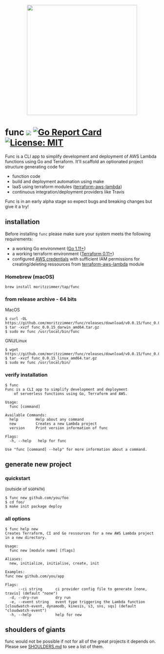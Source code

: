 <p align="center"><img src="https://github.com/moritzzimmer/func/blob/master/logo.png" width="360"></p>

# func ![](https://github.com/moritzzimmer/func/workflows/ci/badge.svg) [![Go Report Card](https://goreportcard.com/badge/github.com/moritzzimmer/func)](https://goreportcard.com/badge/github.com/moritzzimmer/func) [![License: MIT](https://img.shields.io/badge/License-MIT-yellow.svg)](https://opensource.org/licenses/MIT)

Func is a CLI app to simplify development and deployment of AWS Lambda functions using Go and Terraform. It'll scaffold an optionated project structure generating code for

- function code
- build and deployment automation using make
- IaaS using terraform modules ([terraform-aws-lambda](https://github.com/spring-media/terraform-aws-lambda))
- continuous integration/deployment providers like Travis

Func is in an early alpha stage so expect bugs and breaking changes but give it a try!

## installation

Before installing `func` please make sure your system meets the following requirements:

- a working Go environment ([Go 1.11+](https://golang.org/))
- a working terraform environment ([Terraform 0.11+](https://www.terraform.io/downloads.html))
- configured [AWS credentials](https://docs.aws.amazon.com/cli/latest/userguide/cli-chap-getting-started.html) with sufficient IAM permissions for creating/deleting ressources from [terraform-aws-lambda](https://github.com/spring-media/terraform-aws-lambda) module

### Homebrew (macOS)

```
brew install moritzzimmer/tap/func
```

### from release archive - 64 bits

MacOS

```
$ curl -OL https://github.com/moritzzimmer/func/releases/download/v0.0.15/func_0.0.15_darwin_amd64.tar.gz
$ tar -xvzf func_0.0.15_darwin_amd64.tar.gz
$ sudo mv func /usr/local/bin/func
```

GNU/Linux

```
$ wget https://github.com/moritzzimmer/func/releases/download/v0.0.15/func_0.0.15_linux_amd64.tar.gz
$ tar -xvzf func_0.0.15_linux_amd64.tar.gz
$ sudo mv func /usr/local/bin/
```

### verify installation

```
$ func
Func is a CLI app to simplify development and deployment
	of serverless functions using Go, Terraform and AWS.

Usage:
  func [command]

Available Commands:
  help        Help about any command
  new         Creates a new Lambda project
  version     Print version information of func

Flags:
  -h, --help   help for func

Use "func [command] --help" for more information about a command.
```

## generate new project

### quickstart

(outside of `$GOPATH`)

```
$ func new github.com/you/foo
$ cd foo/
$ make init package deploy
```

### all options

```
$ func help new
Creates Terraform, CI and Go ressources for a new AWS Lambda project
in a new directory.

Usage:
  func new [module name] [flags]

Aliases:
  new, initialize, initialise, create, init

Examples:
func new github.com/you/app

Flags:
      --ci string      ci provider config file to generate [none, travis] (default "none")
  -d, --dry-run        dry run
  -e, --event string   event type triggering the Lambda function [cloudwatch-event, dynamodb, kinesis, s3, sns, sqs] (default "cloudwatch-event")
  -h, --help           help for new
```

## shoulders of giants

func would not be possible if not for all of the great projects it depends on. Please see [SHOULDERS.md](SHOULDERS.md) to see a list of them.
